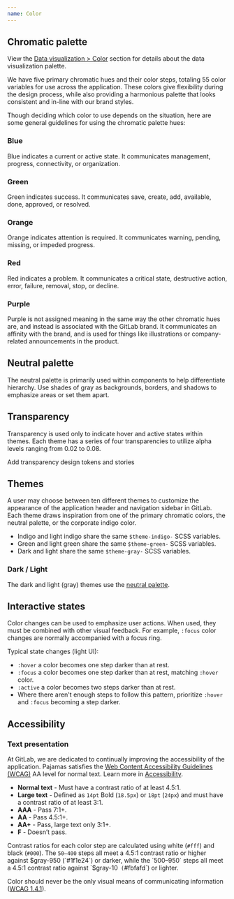 ```yaml
---
name: Color
---
```


## Chromatic palette

<note>View the [Data visualization > Color](/data-visualization/color) section for details about the data visualization palette.</note>

We have five primary chromatic hues and their color steps, totaling 55 color variables for use across the application. These colors give flexibility during the design process, while also providing a harmonious palette that looks consistent and in-line with our brand styles.

Though deciding which color to use depends on the situation, here are some general guidelines for using the chromatic palette hues:

### Blue

Blue indicates a current or active state. It communicates management, progress, connectivity, or organization.

<story-viewer component="tokens-color-base-light" story="blue" title="Blue"></story-viewer>

### Green

Green indicates success. It communicates save, create, add, available, done, approved, or resolved.

<story-viewer component="tokens-color-base-light" story="green" title="Green"></story-viewer>

### Orange

Orange indicates attention is required. It communicates warning, pending, missing, or impeded progress.

<story-viewer component="tokens-color-base-light" story="orange" title="Orange"></story-viewer>

### Red

Red indicates a problem. It communicates a critical state, destructive action, error, failure, removal, stop, or decline.

<story-viewer component="tokens-color-base-light" story="red" title="Red"></story-viewer>

### Purple

Purple is not assigned meaning in the same way the other chromatic hues are, and instead is associated with the GitLab brand. It communicates an affinity with the brand, and is used for things like illustrations or company-related announcements in the product.

<story-viewer component="tokens-color-base-light" story="purple" title="Purple"></story-viewer>

## Neutral palette

The neutral palette is primarily used within components to help differentiate hierarchy. Use shades of gray as backgrounds, borders, and shadows to emphasize areas or set them apart.

<story-viewer component="tokens-color-base-light" story="gray" title="Gray"></story-viewer>

## Transparency

Transparency is used only to indicate hover and active states within themes. Each theme has a series of four transparencies to utilize alpha levels ranging from 0.02 to 0.08.

<todo>Add transparency design tokens and stories</todo>

## Themes

A user may choose between ten different themes to customize the appearance of the application header and navigation sidebar in GitLab. Each theme draws inspiration from one of the primary chromatic colors, the neutral palette, or the corporate indigo color.

- Indigo and light indigo share the same `$theme-indigo-` SCSS variables.
- Green and light green share the same `$theme-green-` SCSS variables.
- Dark and light share the same `$theme-gray-` SCSS variables.

<story-viewer component="tokens-color-themes" story="theme-indigo" title="Indigo / Light indigo"></story-viewer>
<story-viewer component="tokens-color-themes" story="theme-green" title="Green / Light green"></story-viewer>
<story-viewer component="tokens-color-themes" story="theme-blue" title="Blue"></story-viewer>
<story-viewer component="tokens-color-themes" story="theme-light-blue" title="Light blue"></story-viewer>
<story-viewer component="tokens-color-themes" story="theme-red" title="Red"></story-viewer>
<story-viewer component="tokens-color-themes" story="theme-light-red" title="Light red"></story-viewer>

### Dark / Light

The dark and light (gray) themes use the [neutral palette](#neutral-palette).

## Interactive states

Color changes can be used to emphasize user actions. When used, they must be combined with other visual feedback. For example, `:focus` color changes are normally accompanied with a focus ring.

Typical state changes (light UI):

- `:hover` a color becomes one step darker than at rest.
- `:focus` a color becomes one step darker than at rest, matching `:hover` color.
- `:active` a color becomes two steps darker than at rest.
- Where there aren't enough steps to follow this pattern, prioritize `:hover` and `:focus` becoming a step darker.

<figure-img alt="Example button state color changes" label="Interactive color state example" src="/img/color-interactive.svg">
  <template #caption>
    A primary confirm button example with a <code>$blue-500</code> fill at rest (1), a <code>$blue-600</code> fill for hover and focus (2, 3), and a <code>$blue-700</code> fill when active (4). The color changes are combined with other visual feedback (cursor, focus ring) to communicate information about the interactive state.
  </template>
</figure-img>

## Accessibility

### Text presentation

At GitLab, we are dedicated to continually improving the accessibility of the application. Pajamas satisfies the [Web Content Accessibility Guidelines (WCAG)](https://www.w3.org/TR/2008/REC-WCAG20-20081211/#visual-audio-contrast-contrast) AA level for normal text. Learn more in [Accessibility](/accessibility/a11y).

- **Normal text** - Must have a contrast ratio of at least 4.5:1.
- **Large text** - Defined as `14pt` Bold (`18.5px`) or `18pt` (`24px`) and must have a contrast ratio of at least 3:1.
- **AAA** - Pass 7:1+.
- **AA** - Pass 4.5:1+.
- **AA+** - Pass, large text only 3:1+.
- **F** - Doesn’t pass.

Contrast ratios for each color step are calculated using white (`#fff`) and black (`#000`). The `50–400` steps all meet a 4.5:1 contrast ratio or higher against $gray-950 (`#1f1e24`) or darker, while the `500–950` steps all meet a 4.5:1 contrast ratio against `$gray-10` (`#fbfafd`) or lighter.

Color should never be the only visual means of communicating information ([WCAG 1.4.1](https://www.w3.org/WAI/WCAG21/Understanding/use-of-color)).

